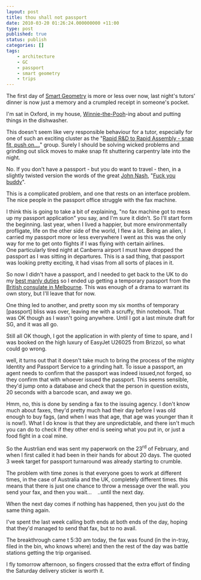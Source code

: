 ```yaml
---
layout: post
title: thou shall not passport
date: 2010-03-20 01:26:24.000000000 +11:00
type: post
published: true
status: publish
categories: []
tags:
    - architecture
    - GC
    - passport
    - smart geometry
    - trips
---
```


<p>The first day of <a href="http://www.smartgeometry.org/">Smart Geometry</a> is more or less over now, last night's tutors' dinner is now just a memory and a crumpled receipt in someone's pocket.</p>
<p>I'm sat in Oxford, in my house, <a href="http://upload.wikimedia.org/wikipedia/en/6/64/Pooh_Shepard_1926.png">Winnie-the-Pooh</a>-ing about and putting things in the dishwasher.</p>
<p>This doesn't seem like very responsible behaviour for a tutor, especially for one of such an exciting cluster as the "<a href="http://www.smartgeometry.org/content/sg2010-cluster-rapid-rd-rapid-assembly-snap-fit-push">Rapid R&amp;D to Rapid Assembly - snap fit, push on....</a>" group. Surely I should be solving wicked problems and grinding out slick moves to make snap fit shuttering carpentry late into the night.</p>
<p>No. If you don't have a passport - but you do want to travel - then, in a slightly twisted version the words of the great <a href="http://en.wikipedia.org/wiki/John_Forbes_Nash,_Jr.">John Nash</a>, "<a href="http://en.wikipedia.org/wiki/So_Long_Sucker">Fuck you buddy</a>". </p>
<p>This is a complicated problem, and one that rests on an interface problem. The nice people in the passport office struggle with the fax machine.</p>
<p>I think this is going to take a bit of explaining, "no fax machine got to mess up my passport application" you say, and I'm sure it didn't. So I'll start form the beginning. last year, when I lived a happier, but more environmentally profligate, life on the other side of the world, I flew a lot. Being an alien, I carried my passport more or less everywhere I went as this was the only way for me to get onto flights if I was flying with certain airlines. One particularly tired night at Canberra airport I must have dropped the passport as I was sitting in departures. This is a sad thing, that passport was looking pretty exciting, it had visas from all sorts of places in it.</p>
<p>So now I didn't have a passport, and I needed to get back to the UK to do my <a href="http://photos-e.ak.fbcdn.net/hphotos-ak-snc1/hs188.snc1/6288_227881225034_770650034_7919936_2622610_n.jpg">best manly duties</a> so I ended up getting a temporary passport from the <a href="http://ukinaustralia.fco.gov.uk/en/about-us/other-locations/melbourne">British consulate in Melbourne</a>. This was enough of a drama to warrant its own story, but I'll leave that for now.</p>
<p>One thing led to another, and pretty soon my six months of temporary [passport] bliss was over, leaving me with a scruffy, thin notebook. That was OK though as I wasn't going anywhere. Until I got a last minute draft for SG, and it was all go.</p>
<p>Still all OK though, I got the application in with plenty of time to spare, and I was booked on the high luxury of EasyJet U26025 from Brizzol, so what could go wrong.</p>
<p>well, it turns out that it doesn't take much to bring the process of the mighty Identity and Passport Service to a grinding halt. To issue a passport, an agent needs to confirm that the passport was indeed issued,not forged, so they confirm that with whoever issued the passport. This seems sensible, they'd jump onto a database and check that the person in question exists, 20 seconds with a barcode scan, and away we go.</p>
<p>Hmm, no, this is done by sending a fax to the issuing agency. I don't know much about faxes, they'd pretty much had their day before I was old enough to buy fags, (and when I was that age, that age was younger than it is now!). What I do know is that they are unpredictable, and there isn't much you can do to check if they other end is seeing what you put in, or just a food fight in a coal mine.</p>
<p>So the Austrlian end was sent my paperwork on the 23<sup>rd</sup> of February, and when I first called it had been in their hands for about 20 days. The quoted 3 week target for passport turnaround was already starting to crumble.</p>
<p>The problem with time zones is that everyone goes to work at different times, in the case of Australia and the UK, completely different times. this means that there is just one chance to throw a message over the wall. you send your fax, and then you wait...    ..until the next day.</p>
<p>When the next day comes if nothing has happened, then you just do the same thing again.</p>
<p>I've spent the last week calling both ends at both ends of the day, hoping that they'd managed to send that fax, but to no avail.</p>
<p>The breakthrough came t 5:30 am today, the fax was found (in the in-tray, filed in the bin, who knows where) and then the rest of the day was battle stations getting the trip organised.</p>
<p>I fly tomorrow afternoon, so fingers crossed that the extra effort of finding the Saturday delivery sticker is worth it.</p>
